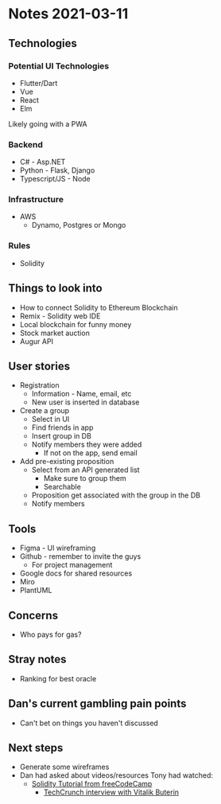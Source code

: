 # Notes 2021-03-11

## Technologies

### Potential UI Technologies

- Flutter/Dart
- Vue
- React
- Elm

Likely going with a PWA

### Backend

- C# - Asp.NET
- Python - Flask, Django
- Typescript/JS - Node

### Infrastructure

- AWS
  - Dynamo, Postgres or Mongo

### Rules

- Solidity

## Things to look into

- How to connect Solidity to Ethereum Blockchain
- Remix - Solidity web IDE
- Local blockchain for funny money
- Stock market auction
- Augur API

## User stories

- Registration
  - Information - Name, email, etc
  - New user is inserted in database
- Create a group
  - Select in UI
  - Find friends in app
  - Insert group in DB
  - Notify members they were added
    - If not on the app, send email
- Add pre-existing proposition
  - Select from an API generated list
    - Make sure to group them
    - Searchable
  - Proposition get associated with the group in the DB
  - Notify members

## Tools

- Figma - UI wireframing
- Github - remember to invite the guys
  - For project management
- Google docs for shared resources
- Miro
- PlantUML

## Concerns

- Who pays for gas?

## Stray notes

- Ranking for best oracle

## Dan's current gambling pain points

- Can't bet on things you haven't discussed

## Next steps

- Generate some wireframes
- Dan had asked about videos/resources Tony had watched:
  - [Solidity Tutorial from freeCodeCamp](https://www.youtube.com/watch?v=ipwxYa-F1uY&ab_channel=freeCodeCamp.org)
	- [TechCrunch interview with Vitalik Buterin](https://www.youtube.com/watch?v=WSN5BaCzsbo&ab_channel=TechCrunch)
